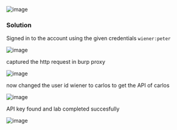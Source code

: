 ![image](https://github.com/RahulMMenon011/PortSwigger_Labs/assets/140642506/72a287d0-134f-49ae-9240-43333c8b1f51)

### Solution

Signed in to the account using the given credentials `wiener:peter`

![image](https://github.com/RahulMMenon011/PortSwigger_Labs/assets/140642506/7a1f167f-d04f-4ff9-8574-6ff40e4eeefa)

captured the http request in burp proxy 

![image](https://github.com/RahulMMenon011/PortSwigger_Labs/assets/140642506/2a230d40-cebd-4eac-846e-8cd1d047a192)

now changed the user id wiener to carlos to get the API of carlos

![image](https://github.com/RahulMMenon011/PortSwigger_Labs/assets/140642506/cb053ac1-838b-4419-82c7-2f1ccf9082d9)

API key found and lab completed succesfully

![image](https://github.com/RahulMMenon011/PortSwigger_Labs/assets/140642506/a777a3e9-2d55-4660-becb-50268257f48b)
